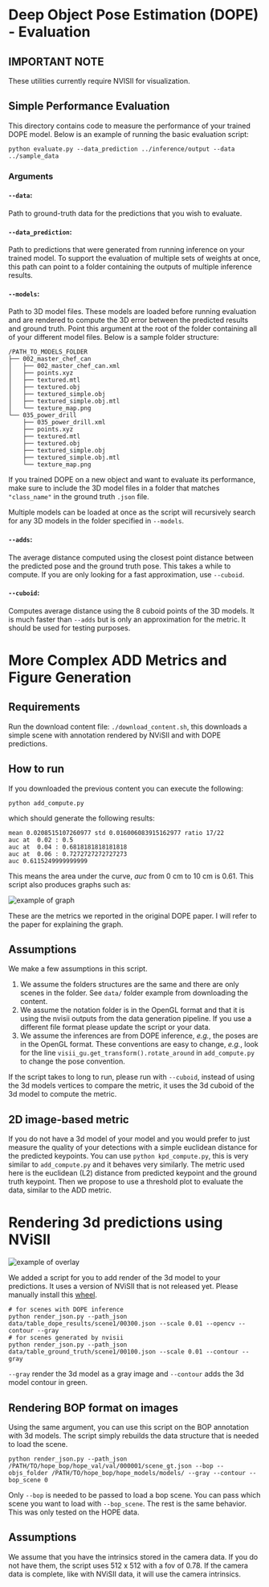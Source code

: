 # Deep Object Pose Estimation (DOPE) - Evaluation 

## IMPORTANT NOTE
These utilities currently require NVISII for visualization.


## Simple Performance Evaluation
This directory contains code to measure the performance of your trained DOPE model.  Below is an example of running the basic evaluation script:

```
python evaluate.py --data_prediction ../inference/output --data ../sample_data 
```
### Arguments 
#### `--data`:
Path to ground-truth data for the predictions that you wish to evaluate. 

#### `--data_prediction`:
Path to predictions that were generated from running inference on your trained model. To support the evaluation of multiple sets of weights at once, this path can point to a folder containing the outputs of multiple inference results. 

#### `--models`: 
Path to 3D model files. 
These models are loaded before running evaluation and are rendered to compute the 3D error between the predicted results and ground truth. 
Point this argument at the root of the folder containing all of your different model files. Below is a sample folder structure:

```
/PATH_TO_MODELS_FOLDER
├── 002_master_chef_can
│   ├── 002_master_chef_can.xml
│   ├── points.xyz
│   ├── textured.mtl
│   ├── textured.obj
│   ├── textured_simple.obj
│   ├── textured_simple.obj.mtl
│   └── texture_map.png
└── 035_power_drill
    ├── 035_power_drill.xml
    ├── points.xyz
    ├── textured.mtl
    ├── textured.obj
    ├── textured_simple.obj
    ├── textured_simple.obj.mtl
    └── texture_map.png
```

If you trained DOPE on a new object and want to evaluate its
performance, make sure to include the 3D model files in a folder that
matches `"class_name"` in the ground truth `.json` file.

Multiple models can be loaded at once as the script will recursively
search for any 3D models in the folder specified in `--models`.

#### `--adds`:
The average distance computed using the closest point distance between
the predicted pose and the ground truth pose.  This takes a while to
compute. If you are only looking for a fast approximation, use
``--cuboid``.

#### `--cuboid`:
Computes average distance using the 8 cuboid points of the 3D models.
It is much faster than ``--adds`` but is only an approximation for the
metric. It should be used for testing purposes.



# More Complex ADD Metrics and Figure Generation

## Requirements

Run the download content file: `./download_content.sh`, this downloads a simple scene with annotation rendered by NViSII and with DOPE predictions.

## How to run

If you downloaded the previous content you can execute the following: 

```
python add_compute.py
```
which should generate the following results:
```
mean 0.0208515107260977 std 0.016006083915162977 ratio 17/22
auc at  0.02 : 0.5
auc at  0.04 : 0.6818181818181818
auc at  0.06 : 0.7272727272727273
auc 0.6115249999999999
```
This means the area under the curve, *auc* from 0 cm to 10 cm is 0.61. This script also produces graphs such as: 

![example of graph](results/output.png)

These are the metrics we reported in the original DOPE paper. I will refer to the paper for explaining the graph. 

## Assumptions
We make a few assumptions in this script. 
1. We assume the folders structures are the same and there are only scenes in the folder. See `data/` folder example from downloading the content. 
2. We assume the notation folder is in the OpenGL format and that it is using the nvisii outputs from the data generation pipeline. If you use a different file format please update the script or your data. 
3. We assume the inferences are from DOPE inference, _e.g._, the poses are in the OpenGL format. These conventions are easy to change, _e.g._, look for the line `visii_gu.get_transform().rotate_around` in `add_compute.py` to change the pose convention.

If the script takes to long to run, please run with `--cuboid`, instead of using the 3d models vertices to compare the metric, it uses the 3d cuboid of the 3d model to compute the metric.

## 2D image-based metric

If you do not have a 3d model of your model and you would prefer to just measure the quality of your detections with a simple euclidean distance for the predicted keypoints. You can use `python kpd_compute.py`, this is very similar to `add_compute.py` and it behaves very similarly. 
The metric used here is the euclidean (L2) distance from predicted keypoint and the ground truth keypoint. Then we propose to use a threshold plot to evaluate the data, similar to the ADD metric. 

# Rendering 3d predictions using NViSII 

![example of overlay](overlay.png)

We added a script for you to add render of the 3d model to your predictions. It uses a version of NViSII that is not released yet. Please manually install this [wheel](https://www.dropbox.com/s/m85v7ts981xs090/nvisii-1.2.dev47%2Bgf122b5b.72-cp36-cp36m-manylinux2014_x86_64.whl?dl=0).
```
# for scenes with DOPE inference
python render_json.py --path_json data/table_dope_results/scene1/00300.json --scale 0.01 --opencv --contour --gray
# for scenes generated by nvisii 
python render_json.py --path_json data/table_ground_truth/scene1/00100.json --scale 0.01 --contour --gray
```

`--gray` render the 3d model as a gray image and `--contour` adds the 3d model contour in green. 

## Rendering BOP format on images 

Using the same argument, you can use this script on the BOP annotation with 3d models. The script simply rebuilds the data structure that is needed to load the scene. 

```
python render_json.py --path_json /PATH/TO/hope_bop/hope_val/val/000001/scene_gt.json --bop --objs_folder /PATH/TO/hope_bop/hope_models/models/ --gray --contour --bop_scene 0
```

Only `--bop` is needed to be passed to load a bop scene. You can pass which scene you want to load with `--bop_scene`. The rest is the same behavior. This was only tested on the HOPE data. 

## Assumptions 

We assume that you have the intrinsics stored in the camera data. If you do not have them, the script uses 512 x 512 with a fov of 0.78. If the camera data is complete, like with NViSII data, it will use the camera intrinsics. 

<!-- 
# TODO 
- Make a `requirement.txt` file. 
- Possibly subsamble vertices so computation is faster
- make a script to visualize the json files from DOPE -->
